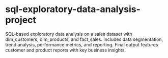 # sql-exploratory-data-analysis-project
SQL-based exploratory data analysis on a sales dataset with dim_customers, dim_products, and fact_sales. Includes data segmentation, trend analysis, performance metrics, and reporting. Final output features customer and product reports with key business insights.
